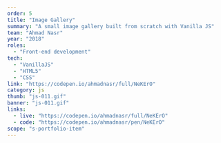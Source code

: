 ```yaml
---
order: 5
title: "Image Gallery"
summary: "A small image gallery built from scratch with Vanilla JS"
team: "Ahmad Nasr"
year: "2018"
roles:
  - "Front-end development"
tech:
  - "VanillaJS"
  - "HTML5"
  - "CSS"
link: "https://codepen.io/ahmadnasr/full/NeKErO"
category: js
thumb: "js-011.gif"
banner: "js-011.gif"
links:
  - live: "https://codepen.io/ahmadnasr/full/NeKErO"
  - code: "https://codepen.io/ahmadnasr/pen/NeKErO"
scope: "s-portfolio-item"
---
```

